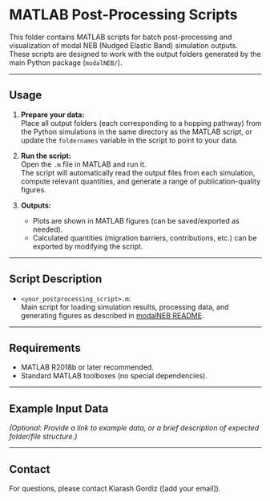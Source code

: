 # MATLAB Post-Processing Scripts

This folder contains MATLAB scripts for batch post-processing and visualization of modal NEB (Nudged Elastic Band) simulation outputs.  
These scripts are designed to work with the output folders generated by the main Python package (`modalNEB/`).

---

## Usage

1. **Prepare your data:**  
   Place all output folders (each corresponding to a hopping pathway) from the Python simulations in the same directory as the MATLAB script, or update the `foldernames` variable in the script to point to your data.

2. **Run the script:**  
   Open the `.m` file in MATLAB and run it.  
   The script will automatically read the output files from each simulation, compute relevant quantities, and generate a range of publication-quality figures.

3. **Outputs:**  
   - Plots are shown in MATLAB figures (can be saved/exported as needed).
   - Calculated quantities (migration barriers, contributions, etc.) can be exported by modifying the script.

---

## Script Description

- `<your_postprocessing_script>.m`:  
  Main script for loading simulation results, processing data, and generating figures as described in [modalNEB README](../../README.md).

---

## Requirements

- MATLAB R2018b or later recommended.
- Standard MATLAB toolboxes (no special dependencies).

---

## Example Input Data

*(Optional: Provide a link to example data, or a brief description of expected folder/file structure.)*

---

## Contact

For questions, please contact Kiarash Gordiz ([add your email]).

